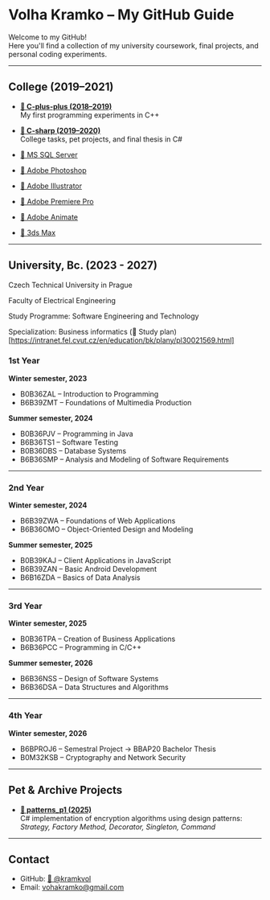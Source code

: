 # Volha Kramko – My GitHub Guide

Welcome to my GitHub!  
Here you'll find a collection of my university coursework, final projects, and personal coding experiments.

---

## College (2019–2021)

- **[🔗 C-plus-plus (2018–2019)](https://github.com/kramkvol/C-plus-plus)**  
  My first programming experiments in C++
  
- **[🔗 C-sharp (2019–2020)](https://github.com/kramkvol/C-sharp)**  
  College tasks, pet projects, and final thesis in C#  

- [🔗 MS SQL Server]()
- [🔗 Adobe Photoshop]()
- [🔗 Adobe Illustrator]()
- [🔗 Adobe Premiere Pro]()
- [🔗 Adobe Animate]()
- [🔗 3ds Max]()

---

## University, Bc. (2023 - 2027)

Czech Technical University in Prague 

Faculty of Electrical Engineering

Study Programme: Software Engineering and Technology

Specialization: Business informatics 
(🔗 Study plan)[https://intranet.fel.cvut.cz/en/education/bk/plany/pl30021569.html]

### 1st Year
**Winter semester, 2023**
- B0B36ZAL – Introduction to Programming  
- B6B39ZMT – Foundations of Multimedia Production  

**Summer semester, 2024**
- B0B36PJV – Programming in Java  
- B6B36TS1 – Software Testing  
- B0B36DBS – Database Systems  
- B6B36SMP – Analysis and Modeling of Software Requirements  

---

### 2nd Year
**Winter semester, 2024**
- B6B39ZWA – Foundations of Web Applications  
- B6B36OMO – Object-Oriented Design and Modeling  

**Summer semester, 2025**
- B0B39KAJ – Client Applications in JavaScript  
- B6B39ZAN – Basic Android Development  
- B6B16ZDA – Basics of Data Analysis  

---

### 3rd Year
**Winter semester, 2025**
- B0B36TPA – Creation of Business Applications  
- B6B36PCC – Programming in C/C++  

**Summer semester, 2026**
- B6B36NSS – Design of Software Systems  
- B6B36DSA – Data Structures and Algorithms  

---

### 4th Year
**Winter semester, 2026**
- B6BPROJ6 – Semestral Project → BBAP20 Bachelor Thesis  
- B0M32KSB – Cryptography and Network Security  

---

## Pet & Archive Projects

- **[🔗 patterns_p1 (2025)](https://github.com/kramkvol/patterns_p1)**  
  C# implementation of encryption algorithms using design patterns:  
  *Strategy, Factory Method, Decorator, Singleton, Command*  

---

## Contact

- GitHub: [🔗 @kramkvol](https://github.com/kramkvol)  
- Email: vohakramko@gmail.com
